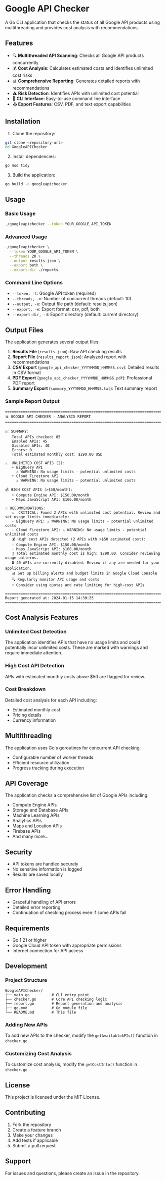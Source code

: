 # Google API Checker

A Go CLI application that checks the status of all Google API products using multithreading and provides cost analysis with recommendations.

## Features

- 🔍 **Multithreaded API Scanning**: Checks all Google API products concurrently
- 💰 **Cost Analysis**: Calculates estimated costs and identifies unlimited cost risks
- 📊 **Comprehensive Reporting**: Generates detailed reports with recommendations
- ⚠️ **Risk Detection**: Identifies APIs with unlimited cost potential
- 🎯 **CLI Interface**: Easy-to-use command line interface
- 📤 **Export Features**: CSV, PDF, and text export capabilities

## Installation

1. Clone the repository:
```bash
git clone <repository-url>
cd GoogleAPIChecker
```

2. Install dependencies:
```bash
go mod tidy
```

3. Build the application:
```bash
go build -o googleapichecker
```

## Usage

### Basic Usage

```bash
./googleapichecker --token YOUR_GOOGLE_API_TOKEN
```

### Advanced Usage

```bash
./googleapichecker \
  --token YOUR_GOOGLE_API_TOKEN \
  --threads 20 \
  --output results.json \
  --export both \
  --export-dir ./reports
```

### Command Line Options

- `--token, -t`: Google API token (required)
- `--threads, -n`: Number of concurrent threads (default: 10)
- `--output, -o`: Output file path (default: results.json)
- `--export, -e`: Export format: csv, pdf, both
- `--export-dir, -d`: Export directory (default: current directory)

## Output Files

The application generates several output files:

1. **Results File** (`results.json`): Raw API checking results
2. **Report File** (`results_report.json`): Analyzed report with recommendations
3. **CSV Export** (`google_api_checker_YYYYMMDD_HHMMSS.csv`): Detailed results in CSV format
4. **PDF Export** (`google_api_checker_YYYYMMDD_HHMMSS.pdf`): Professional PDF report
5. **Summary Export** (`summary_YYYYMMDD_HHMMSS.txt`): Text summary report

### Sample Report Output

```
================================================================================
📊 GOOGLE API CHECKER - ANALYSIS REPORT
================================================================================

📈 SUMMARY:
   Total APIs checked: 85
   Enabled APIs: 45
   Disabled APIs: 40
   Errors: 0
   Total estimated monthly cost: $290.00 USD

⚠️  UNLIMITED COST APIS (2):
   • BigQuery API
     ⚠️ WARNING: No usage limits - potential unlimited costs
   • Cloud Firestore API
     ⚠️ WARNING: No usage limits - potential unlimited costs

💰 HIGH COST APIS (>$50/month):
   • Compute Engine API: $150.00/month
   • Maps JavaScript API: $100.00/month

💡 RECOMMENDATIONS:
   ⚠️  CRITICAL: Found 2 APIs with unlimited cost potential. Review and set usage limits immediately:
   - BigQuery API: ⚠️ WARNING: No usage limits - potential unlimited costs
   - Cloud Firestore API: ⚠️ WARNING: No usage limits - potential unlimited costs
   💰 High cost APIs detected (2 APIs with >$50 estimated cost):
   - Compute Engine API: $150.00/month
   - Maps JavaScript API: $100.00/month
   💸 Total estimated monthly cost is high: $290.00. Consider reviewing usage patterns.
   🔒 40 APIs are currently disabled. Review if any are needed for your application.
   📊 Set up billing alerts and budget limits in Google Cloud Console
   🔍 Regularly monitor API usage and costs
   ⚡ Consider using quotas and rate limiting for high-cost APIs

================================================================================
Report generated at: 2024-01-15 14:30:25
================================================================================
```

## Cost Analysis Features

### Unlimited Cost Detection
The application identifies APIs that have no usage limits and could potentially incur unlimited costs. These are marked with warnings and require immediate attention.

### High Cost API Detection
APIs with estimated monthly costs above $50 are flagged for review.

### Cost Breakdown
Detailed cost analysis for each API including:
- Estimated monthly cost
- Pricing details
- Currency information

## Multithreading

The application uses Go's goroutines for concurrent API checking:
- Configurable number of worker threads
- Efficient resource utilization
- Progress tracking during execution

## API Coverage

The application checks a comprehensive list of Google APIs including:
- Compute Engine APIs
- Storage and Database APIs
- Machine Learning APIs
- Analytics APIs
- Maps and Location APIs
- Firebase APIs
- And many more...

## Security

- API tokens are handled securely
- No sensitive information is logged
- Results are saved locally

## Error Handling

- Graceful handling of API errors
- Detailed error reporting
- Continuation of checking process even if some APIs fail

## Requirements

- Go 1.21 or higher
- Google Cloud API token with appropriate permissions
- Internet connection for API access

## Development

### Project Structure

```
GoogleAPIChecker/
├── main.go          # CLI entry point
├── checker.go       # Core API checking logic
├── report.go        # Report generation and analysis
├── go.mod           # Go module file
└── README.md        # This file
```

### Adding New APIs

To add new APIs to the checker, modify the `getAvailableAPIs()` function in `checker.go`.

### Customizing Cost Analysis

To customize cost analysis, modify the `getCostInfo()` function in `checker.go`.

## License

This project is licensed under the MIT License.

## Contributing

1. Fork the repository
2. Create a feature branch
3. Make your changes
4. Add tests if applicable
5. Submit a pull request

## Support

For issues and questions, please create an issue in the repository. 